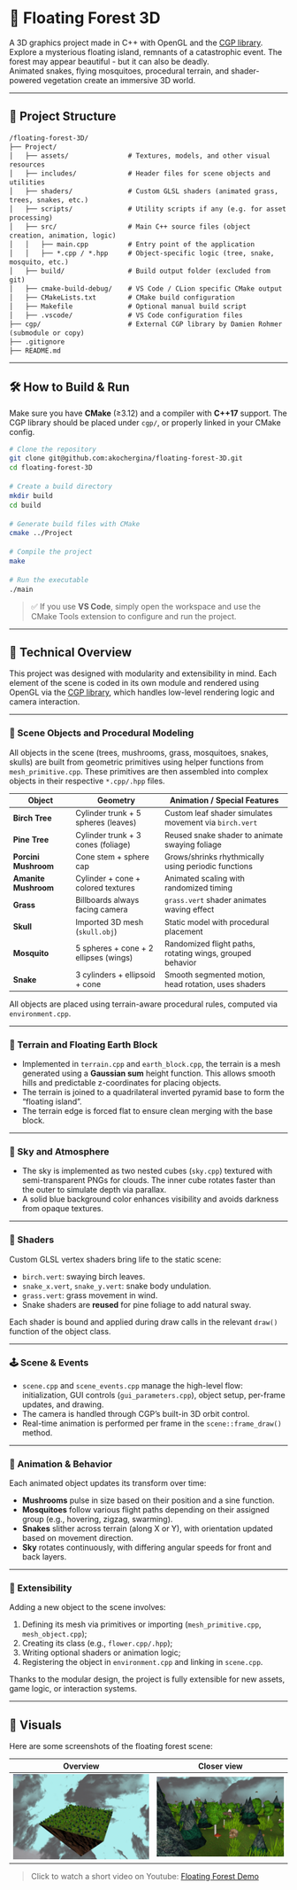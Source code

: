 # 🌲 Floating Forest 3D

A 3D graphics project made in C++ with OpenGL and the [CGP library](https://github.com/drohmer/cgp).  
Explore a mysterious floating island, remnants of a catastrophic event. The forest may appear beautiful - but it can also be deadly.  
Animated snakes, flying mosquitoes, procedural terrain, and shader-powered vegetation create an immersive 3D world.

---

## 📁 Project Structure

```
/floating-forest-3D/
├── Project/
│   ├── assets/               # Textures, models, and other visual resources
│   ├── includes/             # Header files for scene objects and utilities
│   ├── shaders/              # Custom GLSL shaders (animated grass, trees, snakes, etc.)
│   ├── scripts/              # Utility scripts if any (e.g. for asset processing)
│   ├── src/                  # Main C++ source files (object creation, animation, logic)
│   │   ├── main.cpp          # Entry point of the application
│   │   ├── *.cpp / *.hpp     # Object-specific logic (tree, snake, mosquito, etc.)
│   ├── build/                # Build output folder (excluded from git)
│   ├── cmake-build-debug/    # VS Code / CLion specific CMake output
│   ├── CMakeLists.txt        # CMake build configuration
│   ├── Makefile              # Optional manual build script
│   ├── .vscode/              # VS Code configuration files
├── cgp/                      # External CGP library by Damien Rohmer (submodule or copy)
├── .gitignore
├── README.md
```

---

## 🛠 How to Build & Run

Make sure you have **CMake** (≥3.12) and a compiler with **C++17** support. The CGP library should be placed under `cgp/`, or properly linked in your CMake config.

```bash
# Clone the repository
git clone git@github.com:akochergina/floating-forest-3D.git
cd floating-forest-3D

# Create a build directory
mkdir build
cd build

# Generate build files with CMake
cmake ../Project

# Compile the project
make

# Run the executable
./main
```

> ✅ If you use **VS Code**, simply open the workspace and use the CMake Tools extension to configure and run the project.

---

## 🧠 Technical Overview

This project was designed with modularity and extensibility in mind. Each element of the scene is coded in its own module and rendered using OpenGL via the [CGP library](https://github.com/drohmer/cgp), which handles low-level rendering logic and camera interaction.

---

### 🌿 Scene Objects and Procedural Modeling

All objects in the scene (trees, mushrooms, grass, mosquitoes, snakes, skulls) are built from geometric primitives using helper functions from `mesh_primitive.cpp`. These primitives are then assembled into complex objects in their respective `*.cpp/.hpp` files.

| Object            | Geometry                              | Animation / Special Features                                  |
|-------------------|----------------------------------------|---------------------------------------------------------------|
| **Birch Tree**     | Cylinder trunk + 5 spheres (leaves)    | Custom leaf shader simulates movement via `birch.vert`        |
| **Pine Tree**      | Cylinder trunk + 3 cones (foliage)     | Reused snake shader to animate swaying foliage                |
| **Porcini Mushroom** | Cone stem + sphere cap               | Grows/shrinks rhythmically using periodic functions           |
| **Amanite Mushroom** | Cylinder + cone + colored textures    | Animated scaling with randomized timing                       |
| **Grass**          | Billboards always facing camera        | `grass.vert` shader animates waving effect                    |
| **Skull**          | Imported 3D mesh (`skull.obj`)         | Static model with procedural placement                        |
| **Mosquito**       | 5 spheres + cone + 2 ellipses (wings)  | Randomized flight paths, rotating wings, grouped behavior     |
| **Snake**          | 3 cylinders + ellipsoid + cone         | Smooth segmented motion, head rotation, uses shaders          |

All objects are placed using terrain-aware procedural rules, computed via `environment.cpp`.

---

### 🧱 Terrain and Floating Earth Block

- Implemented in `terrain.cpp` and `earth_block.cpp`, the terrain is a mesh generated using a **Gaussian sum** height function. This allows smooth hills and predictable z-coordinates for placing objects.
- The terrain is joined to a quadrilateral inverted pyramid base to form the “floating island”.
- The terrain edge is forced flat to ensure clean merging with the base block.

---

### 🌌 Sky and Atmosphere

- The sky is implemented as two nested cubes (`sky.cpp`) textured with semi-transparent PNGs for clouds. The inner cube rotates faster than the outer to simulate depth via parallax.
- A solid blue background color enhances visibility and avoids darkness from opaque textures.

---

### 🎨 Shaders

Custom GLSL vertex shaders bring life to the static scene:

- `birch.vert`: swaying birch leaves.
- `snake_x.vert`, `snake_y.vert`: snake body undulation.
- `grass.vert`: grass movement in wind.
- Snake shaders are **reused** for pine foliage to add natural sway.

Each shader is bound and applied during draw calls in the relevant `draw()` function of the object class.

---

### 🕹 Scene & Events

- `scene.cpp` and `scene_events.cpp` manage the high-level flow: initialization, GUI controls (`gui_parameters.cpp`), object setup, per-frame updates, and drawing.
- The camera is handled through CGP’s built-in 3D orbit control.
- Real-time animation is performed per frame in the `scene::frame_draw()` method.

---

### 🐛 Animation & Behavior

Each animated object updates its transform over time:

- **Mushrooms** pulse in size based on their position and a sine function.
- **Mosquitoes** follow various flight paths depending on their assigned group (e.g., hovering, zigzag, swarming).
- **Snakes** slither across terrain (along X or Y), with orientation updated based on movement direction.
- **Sky** rotates continuously, with differing angular speeds for front and back layers.

---

### 🧩 Extensibility

Adding a new object to the scene involves:

1. Defining its mesh via primitives or importing (`mesh_primitive.cpp`, `mesh_object.cpp`);
2. Creating its class (e.g., `flower.cpp/.hpp`);
3. Writing optional shaders or animation logic;
4. Registering the object in `environment.cpp` and linking in `scene.cpp`.

Thanks to the modular design, the project is fully extensible for new assets, game logic, or interaction systems.

---

## 🎥 Visuals

Here are some screenshots of the floating forest scene:

| Overview | Closer view |
|--------------------|--------------------|
| ![](Project/screenshots/Screenshot1.png) | ![](Project/screenshots/Screenshot2.png) |

> Click to watch a short video on Youtube: [Floating Forest Demo](https://youtu.be/KV5E4FwTQEg)
